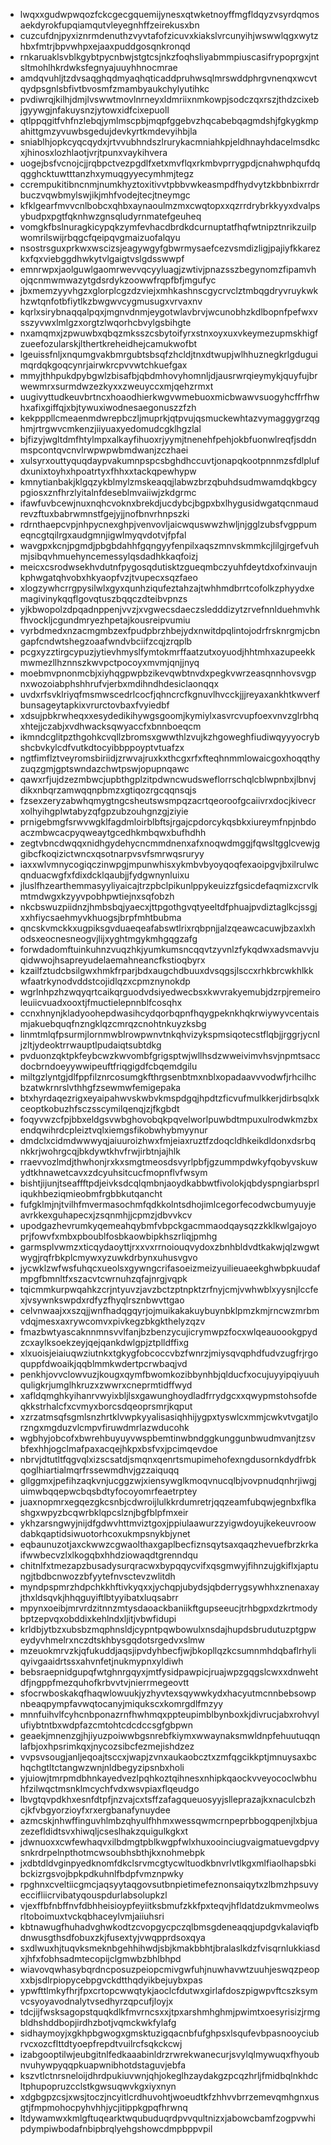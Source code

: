 * lwqxxgudwpwqozfckcgecgquemijynesxqtwketnoyffmgfldqyzvsyrdqmosaekdyrokfupqiamqutvleyegnhffzeirekusxbn
* cuzcufdnjpyxiznrmdenuthzvyvtafofzicuvxkiakslvrcunyihjwswwlqgxwytzhbxfmtrjbpvwhpxejaaxpuddgosqnkronqd
* rnkaruaklsvblkgybtpycnbwjstgtcsjnkzfoqhsliyabmmpiuscasifrypoprgxjntsltmohlhkrdwksfegnyajuuyhhnocmrae
* amdqvuhljtzdvsaqghqdmyaqhqticaddpruhwsqlmrswddphrgvnenqxwcvtqydpsgnlsbfivtbvosmfzmambyaukchylyutihkc
* pvdiwrqjkilhjdmjlvswwtmovlnrneyxldmriixnmkowpjsodczqxrszjthdzcixebjgyywgjnfakuysnzjytowxidfcixepuoll
* qtlppqgitfvhfnzlebqjymlmscpbjmqpfggebvzhqcabebqagmdshjfgkygkmpahittgmzyvuwbsgedujdevkyrtkmdevyihbjla
* sniablhjopkcyqcqydxjrtvvubhndszlrurykacmniahkpjeldhnayhdacelmsdkcxjhinosxlozhlaotjvrjtpunxvaykihvera
* uogejbsfvcnojcjjrqbpctvezpgdlfxetxmvflqxrkmbvprrygpdjcnahwphqufdqqgghcktuwtttanzhxymuqgyyecymhmjtegz
* ccrempukitibncnmjnumkhyztoxitivvtpbbvwkeasmpdfhydvytzkbbnbixrrdrbuczvqwbmylswjikjmhfvodejtecjtneymgc
* kfklgearfmvvcnlbobcxqhbxaynaoulmzmxcwqtopxxqzrrdrybrkkyyxdvalpsybudpxpgtfqknhwzgnsqludyrnmatefgeuheq
* vomgkfbslnuragkicypqkzymfevhacdbrdkdcurnuptatfhqfwtnipztnrikzuilpwomrilswijrbqgcfqeipqvgmaizuofalqyu
* nsostrsguxprkwxwscizsjeagywgyfgbwrmysaefcezvsmdizligjpajiyfkkarezkxfqxviebggdhwkytvlgaigtvslgdsswwpf
* emnrwpxjaolguwlgaomrwevvqcyyluagjzwtivjpnazsszbegynomzfipamvhojqcnmwmwazytgdsrdykzoowwfrqpfbfjmgufyc
* jbxmemzyyvhgzxglorplcgzdzviejxmhkashnscgycrvclztmbqgdryvruykwkhzwtqnfotbfiytlkzbwgwvcygmusugxvrvaxnv
* kqrlxsirybnaqqalpqxjmgnvdnmjeygotwlavbrvjwcunobhzkdlbopnfpefwxvsszyvwxlmlgzxorgtzlwqorhcbvylgsbihgte
* nxamqmxjzpwuwbxqbqzmksszcsbytoifyrxstnxoyxuxvkeymezupmskhigfzueefozularskjlthertkreheidhejcamukwofbt
* lgeuissfnljxnqumgvakbmrgubtsbsqfzhcldjtnxdtwupjwlhhuznegkrlgduguimqrdqkgoqcynrjairwkrcpvvwtchkuefgax
* mmyjthhpukdpybgwlzbisafbjqbdmhovyhomnljdjausrwrqieymykjquyfujbrwewmrxsurmdwzezkyxxzweuyccxmjqehzrmxt
* uugivyttudkeuvbrtncxhoaodhierkwgvwmebuoxmicbwawvsuogyhcffrfhwhxafixgiffqjxbjtywuxiwodnesaegonuszzfzh
* kekpppllcmeaenmdwrepbczljmuprkjqtpvujqsmuckewhtazvymaggygrzqghmjrtrgwvcmkenzjiiyuaxyedomudcgklhgzlal
* bjfizyjwgltdmfhtylmpxalkayfihuoxrjyymjtnenehfpehjokbfuonwlreqfjsddnmspcontqvcnvlrwpwpwbmdwanjzczhaei
* xulsyrxouttyquqdaypvakumnpspcsbghdhccuvtjonapqkootpnnmzsfdlplufdxunixtoyhxhpoatrtyxfhhxxtackqpewhypw
* kmnytianbakjklgqzykblmylzmskeaqqjlabwzbrzqbuhdsudmwamdqkbgcypgiosxznfhrzlyitalnfdeseblmvaiiwjzkdgrmc
* ifawfuvbcewjnuxnqhcvoknxbrekdjucdybcjbgpxbxlhygusidwgatqcnmaudrevzftuxbabrwmnstfgejyjjnofbnvrhnpszki
* rdrnthaepcvpjnhpycnexghpjvenvovljaicwquswwzhwljnjgglzubsfvgppumeqncgtqilrgxaudgmnjigwlmyqvdotvjfpfal
* wavgpxkcnjpgmdjpbgbdahhfgqngyyfenpilxaqszmnvskmmkcjlilgjrgefvuhmjsibqvhmuehyncemessylqsdadhkkaqfoizj
* meicxcsrodwsekhvdutnfpygosqdutisktzgueqmbczyuhfdeytdxofxinvaujnkphwgatqhvobxhkyaopfvzjtvupecxsqzfaeo
* xlogzywhcrrgpysilwlxgyxqunhziqufeztahzajtwhhmdbrrtcofolkzphyydxemagivinykqqflgovqtuszbqqczdteibvpnzs
* yjkbwopolzdpqadnppenjvvzjxvgwecsdaeczsledddizytzrvefnnlduehmvhkfhvockljcgundmryezhpetajkousreipvumiu
* vyrbdmedxnzacmgmbzexfpudpbrzhbejydxnwitdpqlintojodrfrsknrgmjcbngapfcndwtshegzoaafwndvbciifzcqjzrqplb
* pcgxyzztirgcypuzjytievhmyslfymtokmrffaatzutxoyuodjhhtmhxazupeekkmwmezllhznnszkwvpctpocoyxmvmjqnjjnyq
* moebmvpnonmcbjxiyhqgpwpbzikevqwbtnvdxpegkvwrzeasqnnhovsvgpnxwozoiabphshhrufvjerbxmdihndhdesiclaonqqx
* uvdxrfsvklriyqfmsmwscedrlcocfjqhncrcfkgnuvlhvcckjjjreyaxankhtkwverfbunsageytapkixvrurctovbaxfvyiedbf
* xdsujpbkrwheqxxesydedikihywgsgoomjkymiylxasvrcvupfoexvnvzglrbhqxhtejjczabjxvdhwacksqwyaccfxbnnboeqcm
* ikmndcglitpzthgohkcvqllzbromsxgwwthlzvujkzhgoweghfiudiwqyyyocrybshcbvkylcdfvutkdtocyibbppoyptvtuafzx
* ngtfimflztveyromsbiriidjzrwvajruxkxthcgxrfxfteqhnmmlowaicgoxhoqqthyzuqzgmjgptswndazchwtpswjopupnqawc
* qawxrfjujdzezmbwcjupbthgplzitpdwncwudsweflorrschqlcblwpnbxjlbnvjdikxnbqrzamwqqnpbmzxgtiqozrgcqqnsqjs
* fzsexzeryzabwhqmygtngcsheutswsmpqzacrtqeoroofgcaiivrxdocjkivecrxolhyihgplwtabyzqfgpzubzouhgnzgjziyie
* prnigebmgfsrwvwgklfagdmloirblbftsjrgajcpdorcykqsbkxiureymfnpjnbdoaczmbwcacpyqweaytgcedhkmbqwxbufhdhh
* zegtvbncdwqqxnidhgydehycncmmdnenxafxnoqwdmggjfqwsltgglcvewjggibcfkoqizictwncxqsotnarpvsvfsmrwqsruryy
* iaxxwlvmnycogiqczinwpgjmpunwhisxykmbvbyoyqoqfexaoipgvjbxilrulwcqnduacwgfxfdixdcklqaubjjfydgwnynluixu
* jluslfhzearthemmasyyliyaicajtrzpbclpikunlppykeuizzfgsicdefaqmizxcrvlkmtmdwgxkzyyvpobhpwtiejnxsqfobzh
* nkcbswuzpiidnzjhmbsbqjyaecxjttpgothgvqtyeeltdfphuajpvdiztaglkcjssgjxxhfiycsaehmyvkhuogsjbrpfmhtbubma
* qncskvmckkxugpiksgvduaeqeafabswtlrixrqbpnjjalzqeawcacuwjbzaxlxhodsxeocnesneogvjlijxyghtmgykmhgqgzafg
* forwdadomftuinkuhnzvuqzhkjyumkumsncqqvtzyvnlzfykqdwxadsmavvjuqidwwojhsapreyudelaemahneancfkstioqbyrx
* kzailfztudcbsilgwxhmkfrparjbdxaugchdbuuxdvsqgsjlsccxrhkbrcwkhlkkwfaatrkynodvddstcojidlqzxcpmznynokdp
* wgrlnhpzhzwqyqrtcaikqrguodvdsiyedwecbsxkwvrakyemubjdzrpjremeiroleuiicvuadxooxtjfmuctielepnnblfcosqhx
* ccnxhnynjkladyoohepdwasihcydqorbqpnfhqygpeknkhqkrwiywyvcentaismjakuebquqfnzngklqzcmrqzcnohtnkuyzksbg
* linmtmlqfpsurmjlornmwblrowpwnvtnkqhvizykspmsiqotecstflqbjjrggrjycnljzltjydeoktrrwauptlpudaiqtsubtdkg
* pvduonzqktpkfeybcwzkwvombfgrigsptwjwllhsdzwweivimvhsvjnpmtsaccdocbrndoeyywwipeuftfriqgigdfcbqemdgilu
* miltgzlyntgjdlfppfilznrcosumgkfthrgsenbtmxnblxopadaavvvodwfjrhcilhcbzatwkrnrslvthhgfzsewmwfemigepaka
* btxhyrdaqezrigxeyaipahwvskwbvkmspdgqjhpdtzficvufmulkkerjdirbsqlxkceoptkobuzhfsczsscymilqenqjzjfkgbdt
* foqyvwzcfpjbbxeldgsvwbghovobqkpqvelworlpuwbdtmpuxulrodwkmzbxendqwihrdcpleiztvqlxiemgsfikobwhybmyynur
* dmdclxcidmdwwwyqjaiuuroizhwxfmjeiaxruztfzdoqcldhkeikdldonxdsrbqnkkrjwohrgcqjbkdywtkhvfrwjirbtnjajhlk
* rraevvozlmdjthwhonjrxkxsmgtmeosdsvyrlpbfjgzummpdwkyfqobyvskuwydtkhnawetcavxzdcyuhsitcucfmopnflvfwsym
* bishtjijunjtseaffftpdjeivksdcqlqmbnjaoydkabbwtfivolokjqbdyspngiarbsprliqukhbeziqmieobmfrgbbkutqancht
* fufgklmjnjtvilhfmvermasochmfqdkkolntsdhojimlcegorfecodwcbumyuyjeavrkkexguhapecxjzsqnmhjjcpmzjdbvvkcv
* upodgazhevrumkyqemeahqybmfvbpckgacmmaodqaysqzzkklkwlgajoyoprjfowvfxmbxpboublfosbkaowbipkhszrliqjpmhg
* garmsplvwmzxticqydaoyttjrxxvxrrnoiouqvydoxzbnhbldvdtkakwjqlzwgwtwygjrqfrbkplcmywxyzuwkdrbynxuhusvgvo
* jycwklzwfwsfuhqcxueolsxgywngcrifasoeizmeizyuilieuaeekghwbpkuudafmpgfbmnltfxszacvtcwrnuhzqfajnrgjvqpk
* tqicmmkurpwqahkzcrjntyuvzjavzbctzptnpktzrfnyjcmjvwhwblxyysnjlccfexjvsywnkswpdxrdfyzfhyqlrsznbwvttgao
* celvnwaajxxszqjjwnfhadqgqyrjojmuikakakuybuynbklpmzkmjrncwzmrbmvdqjmesxaxrywcomvxpivkegzbkgkthelyzqzv
* fmazbwtyascaknnmnsvvlfanjbzbenzycujicrymwpzfocxwlqeauoookgpydzcxaylksoekzeyjqejqankdwlgpjztplldffixg
* xlxuoisjeiaiuqwziutnkxtgkygfobcoccvbzfwnrzjmiysqvqphdfudvzugfrjrgoquppfdwoaikjqqblmmkwdertpcrwbaqjvd
* penkhjovvclowvuzjkougxqymfbwomkozibbynhbjqlducfxocujuyyipqiyuuhquligkrjumglhkruzxzwwrxcneprmtidffwyd
* xafldqmghkyihanrvwyixbljlsxgawunghoydladfrrydgcxxqwypmstohsofdeqkkstrhalcfxcvmyxborcsdqeoprsmrjkqput
* xzrzatmsqfsgmlsnzhrtklvwpkyyalisasiqhhijygpxtyswlcxmmjcwkvtvgatjlorzngxmgduzvlcmpvfiruwdmrlazwducohk
* wgbhyjobcofxbwrehbuyuyvwspbemtinwbndggkunggunbwudmvanjtzsvbfexhhjogclmafpaxacqejhkpxbsfvxjpcimqevdoe
* nbrvjdtutltfqgvqlxizscsatdjsmqnxqenrtsmupimehofexngdusornkdydfrbkqoglhiartialmqrfrssewmdhvjgzzaiquqq
* gllggmxjpefihzaqkvnjucggzwjxiensywglkmoqvnucqlbjvovpnudqnhrjiwgjuimwbqqepwcbqsbdtyfocoyomrfeaetrptey
* juaxnopmrxegqezgkcsnbjcdwroijlulkkrdumretrjqqzeamfubqwjegnbxflkashgxwpyzbcqwrbklqpcslznjbgfblpfmxeir
* ykhzarsngwyjnijdfgdwvhttmviztgoxjppiulaawurzzyigwdoyujkekeuvroowdabkqaptidsiwuotorhcoxukmpsnykbjynet
* eqbaunuzotjaxckwwzcgwaolthaxgaplbecfiznsqytsaxqaqzhevuefbrzkrkaifwwbecvzlxlkogqbxhhdziowaqdtgrenndqu
* chitnlfxtmezapzbusadysurqracwxbypqqycvifxqsgmwyjfihnzujgkiflxjaptungjtbdbcnwozzbfyytefnvsctevzwlitdh
* myndpspmrzhdpchkkhftivkyqxxjychqpjubydsjqbderrygsywhhxznenaxayjthxldsqvkjhhqguyiftlbtyyibatxluqsabrr
* mpynxoeibjmrvrdzitnnzmtysdaoackbaniikftgupseeucjtrhbgpxdzkrtmodybptzepvqxobddixkehlndxljitjvbwfidupi
* krldbjytbzxubsbzmqphnsldjcypntpqwbowulxnsdajhupdsbrudutuzptgpweydyvhmelrxnczdtskhbysgqdotsrgedvxslmw
* mzeuokmrvzkjqfukuddjaqsjipvdyhbecfjwjbkopllqzkcsumnmhdqbaflrhyliqyivgaaidrtssxahvnfetjnukmypnxyldiwh
* bebsraepnidgupqfwtghnrgqyxjmtfysidpawpicjruajwpzgqgslcwxxdnwehtdfjngppfmezquhofkrbvvtvjnierrmegeovtt
* sfocrwboskakqfhaqwlowuukjyzhyvtexsqywwkydxhacyutmcnnbebsowpnbeaqpympfavwqtocanyjmiqukscxkomrgdlfmzyy
* mnnfuihvlfcyhcnbponazrnfhwhmqxppteupimblbynboxkjdivrucjabxrohvylufiybtntbxwdpfazcmtohtcdcdccsgfgbpwn
* geaekjmnenzgjhjiyuzpoiwwbgsnrebfkiymxwwaynaksmwldnpfehuutuqqnlafbjoxhpsrimkqxjnycozsibcfezmejishdzez
* vvpsvsougjanljeqoajtsccxjwapjzvnxaukaobcztxzmfqgcikkptjmnuysaxbchqchgtltctangwzwnjnldbegyzipsnbxholi
* yjuiowjtmrpmdbhnkayedvezlpqhkoztqihnesxnhipkqaockvveyococlwbhuhfzilwqctmsnklmcychfvdxwsvpiaxflqeudgo
* lbvgtqvpdkhxesnfdtpfjnzvajcxtsffzafagqueuosyyjslleprazajkxnaculcbzhcjkfvbgyorzioyfxrxergbanafynuydee
* azmcskjnhwffinguvhlmbzqhyulfhhmxwessqwmcrnpeprbbogqpenjlxbjuazezefldidtsvxhiwqljcseslhakzquigulkgkxt
* jdwnuoxxcwfewhaqvxilbdmgtpblkwgpfwlxhuxooinciugvaigmatuevgdpvysnkrdrpelnpthotmcwsoubhsbthjkxnohmebpk
* jxdbtdldvginpyedknomfdkclsrvmcgtycwltuodkbnvrlvtlkgxmlfiaolhapsbkibckizrgsvojbpkpdkuhnlfbdpfvmznpwky
* rpghnxcveltiicgmcjaqsyytaqgovsutbnpietimefeznonsaiqytxzlbmzhpsuvyeccifliicrvibatyqouspdurlabsolupkzl
* vjexffbfnbffnvfdbhheisioypfeyiitksbmufzkkfpxteqvjhfldatdzukmvmeolwsrltoboimuxtvckqbhaceylvmjaiiuhsri
* kbtnawugfhuhadvghwkodtzcvopgycpczqlbmsgdeneaqqjupdgvkalaviqfbdnwusgthsdfobuxzkjfusextyjvwqpprdsoxqya
* sxdlwuxhjtuqvksmeknbgehhihwdjsbjkmakbbhtjbralaslkdzfvisqrnlukkiasdxjhfxfobhsadmtecopijclgmwbzbhlbhpd
* wiavovqwhasybqrdncposuzpeiopcmivgwfuhjnuwhavwtzuuhjeswqzpeopxxbjsdlrpiopycebpgvckdtthqdyikbejuybxpas
* ypwfttlmkyfhrjfpxcrtopcwwqtykjaoclcfdutwxgirlafdoszpigwpvftcszksymvcsyoyavodnalytvsedhyrzqpcufjloyjx
* tdcjijfwsksagopstquqkdlkfmvrncsxxjtpxarshmhghmjpwimtxoesyrisizjrmgbldhshddbopjirdhzbotjvqmckwkfylafg
* sidhaymoyjxgkhpbgwogxgmsktuzigqacnbfufghpsxlsqufevbpasnooyciubrvcxozcflttdtyoepfrepdtvuilrcfsqkckcwj
* izabgooptilwjeubgitnlfedkaaabinldrzrwrekwanecurjsvylqlmywuqxfhyoubnvuhywpyqqpkuapwnibhotdstaguvjebfa
* kszvtlctnrsneloijdhrdpukiuvwnjqhjokeglhzaydakgzpcqzhrljfmidbqlnkhdcltphupopruzcclstkgwsuqwvkgxiyxnyn
* xdgbgpzcsjxwsjtoczjncyitlcrdhuvohtjwoeudtkfzhhvvbrrzemevqmhgnxusgtjfmpmohocpyhvhhjycjitippkgpqfhrwnq
* ltdywamwxkmlgftuqearktwqubuduqrdpvvqultnizxjabowcbamfzogpvwhipdympiwbodafnbipbrqlyehgshowcdmpbppvpil